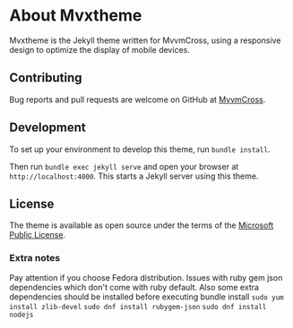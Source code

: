 # About Mvxtheme

Mvxtheme is the Jekyll theme written for MvvmCross, using a responsive design to optimize the display of mobile devices.

## Contributing

Bug reports and pull requests are welcome on GitHub at [MvvmCross](https://github.com/MvvmCross/MvvmCross/).

## Development

To set up your environment to develop this theme, run `bundle install`.

Then run `bundle exec jekyll serve` and open your browser at `http://localhost:4000`. This starts a Jekyll server using this theme.

## License

The theme is available as open source under the terms of the [Microsoft Public License](https://github.com/MvvmCross/MvvmCross/blob/master/LICENSE).

### Extra notes
Pay attention if you choose Fedora distribution. Issues with ruby gem json dependencies which don't come with ruby default. Also some extra dependencies should be installed before executing bundle install
`sudo yum install zlib-devel` 
`sudo dnf install rubygem-json`
`sudo dnf install nodejs`
